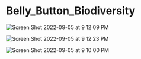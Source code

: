 # Belly_Button_Biodiversity
![Screen Shot 2022-09-05 at 9 12 09 PM](https://user-images.githubusercontent.com/107026442/188545494-515c6c2f-b010-47b3-bebb-1aaea600e6f8.png)

![Screen Shot 2022-09-05 at 9 12 23 PM](https://user-images.githubusercontent.com/107026442/188545507-f38d74a8-7efc-4201-b1bb-14a069763298.png)


![Screen Shot 2022-09-05 at 9 10 00 PM](https://user-images.githubusercontent.com/107026442/188545200-038a3a39-ea61-4cf2-9209-6fbdde013f11.png)

